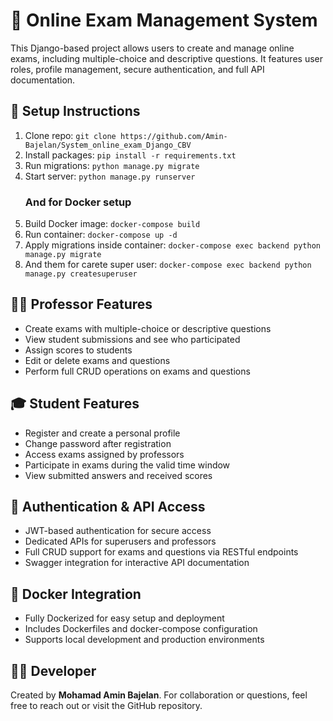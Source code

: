 <!DOCTYPE html>
<html lang="en">
<head>
  <meta charset="UTF-8">
</head>
<body>
  <h1>📝 Online Exam Management System</h1>
  <p>This Django-based project allows users to create and manage online exams, including multiple-choice and descriptive questions. It features user roles, profile management, secure authentication, and full API documentation.</p>

  <h2>🚀 Setup Instructions</h2>
  <ol>
    <li>Clone repo: <code>git clone https://github.com/Amin-Bajelan/System_online_exam_Django_CBV</code></li>
    <li>Install packages: <code>pip install -r requirements.txt</code></li>
    <li>Run migrations: <code>python manage.py migrate</code></li>
    <li>Start server: <code>python manage.py runserver</code></li>
    <h3>And for Docker setup</h3>
    <li>Build Docker image: <code>docker-compose build</code></li>
    <li>Run container: <code>docker-compose up -d</code></li>
    <li>Apply migrations inside container: <code>docker-compose exec backend python manage.py migrate</code></li>
    <li>And them for carete super user: <code>docker-compose exec backend python manage.py createsuperuser</code></li>
   
  </ol>

  <h2>👨‍🏫 Professor Features</h2>
  <ul>
    <li>Create exams with multiple-choice or descriptive questions</li>
    <li>View student submissions and see who participated</li>
    <li>Assign scores to students</li>
    <li>Edit or delete exams and questions</li>
    <li>Perform full CRUD operations on exams and questions</li>
  </ul>

  <h2>🎓 Student Features</h2>
  <ul>
    <li>Register and create a personal profile</li>
    <li>Change password after registration</li>
    <li>Access exams assigned by professors</li>
    <li>Participate in exams during the valid time window</li>
    <li>View submitted answers and received scores</li>
  </ul>

  <h2>🔐 Authentication & API Access</h2>
  <ul>
    <li>JWT-based authentication for secure access</li>
    <li>Dedicated APIs for superusers and professors</li>
    <li>Full CRUD support for exams and questions via RESTful endpoints</li>
    <li>Swagger integration for interactive API documentation</li>
  </ul>

  <h2>🐳 Docker Integration</h2>
  <ul>
    <li>Fully Dockerized for easy setup and deployment</li>
    <li>Includes Dockerfiles and docker-compose configuration</li>
    <li>Supports local development and production environments</li>
  </ul>

  <h2>👨‍💻 Developer</h2>
  <p>Created by <strong>Mohamad Amin Bajelan</strong>. For collaboration or questions, feel free to reach out or visit the GitHub repository.</p>
</body>
</html>
